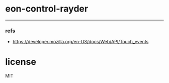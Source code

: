# eon-control-rayder 
** ** 
### refs 
* https://developer.mozilla.org/en-US/docs/Web/API/Touch_events 
 
 
 
# license 
MIT